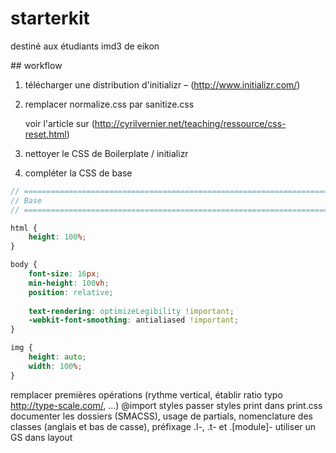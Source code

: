 # starterkit

destiné aux étudiants imd3 de eikon


## workflow

1. télécharger une distribution d'initializr – (http://www.initializr.com/)

2. remplacer normalize.css par sanitize.css

   voir l'article sur (http://cyrilvernier.net/teaching/ressource/css-reset.html)

3. nettoyer le CSS de Boilerplate / initializr

4. compléter la CSS de base
```scss
// ==========================================================================
// Base
// ==========================================================================

html {
    height: 100%;
}

body {
    font-size: 16px;
    min-height: 100vh;
    position: relative;
    
    text-rendering: optimizeLegibility !important;
    -webkit-font-smoothing: antialiased !important;
}

img {
    height: auto;
    width: 100%;
}

```
remplacer
premières opérations (rythme vertical, établir ratio typo http://type-scale.com/, …)
@import styles
passer styles print dans print.css
documenter les dossiers (SMACSS), usage de partials, nomenclature des classes (anglais et bas de casse), préfixage .l-, .t- et .[module]-
utiliser un GS dans layout
